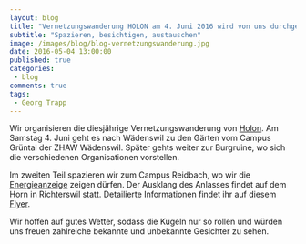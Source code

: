 ```yaml
---
layout: blog
title: "Vernetzungswanderung HOLON am 4. Juni 2016 wird von uns durchgeführt"
subtitle: "Spazieren, besichtigen, austauschen"
image: /images/blog/blog-vernetzungswanderung.jpg
date: 2016-05-04 13:00:00
published: true
categories:
 - blog
comments: true
tags:
 - Georg Trapp
---
```

Wir organisieren die diesjährige Vernetzungswanderung von [Holon][holon]. Am Samstag 4. Juni geht es nach Wädenswil zu den
Gärten vom Campus Grüntal der ZHAW Wädenswil. Später gehts weiter zur Burgruine, wo sich die verschiedenen Organisationen vorstellen.

Im zweiten Teil spazieren wir zum Campus Reidbach, wo wir die [Energieanzeige][ez] zeigen dürfen. 
Der Ausklang des Anlasses findet auf dem Horn in Richterswil statt. Detailierte Informationen findet ihr auf diesem [Flyer][flyervernetzungswanderung]. 

Wir hoffen auf gutes Wetter, sodass die Kugeln nur so rollen und würden uns freuen zahlreiche bekannte und unbekannte Gesichter zu sehen.

[holon]: http://www.holon-net.net/
[flyervernetzungswanderung]: /assets/files/flyer-vernetzungswanderung-2016.pdf
[ez]: /angebote/energie/energieanzeigen/
